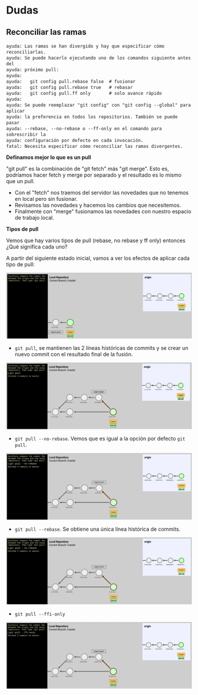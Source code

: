
# Dudas

## Reconciliar las ramas

```
ayuda: Las ramas se han divergido y hay que especificar cómo reconciliarlas.
ayuda: Se puede hacerlo ejecutando uno de los comandos siguiente antes del
ayuda: próximo pull:
ayuda:
ayuda:   git config pull.rebase false  # fusionar
ayuda:   git config pull.rebase true   # rebasar
ayuda:   git config pull.ff only       # solo avance rápido
ayuda:
ayuda: Se puede reemplazar "git config" con "git config --global" para aplicar
ayuda: la preferencia en todos los repositorios. También se puede pasar
ayuda: --rebase, --no-rebase o --ff-only en el comando para sobrescribir la
ayuda: configuración por defecto en cada invocación.
fatal: Necesita especificar cómo reconciliar las ramas divergentes.
```

**Definamos mejor lo que es un pull**

"git pull" es la combinación de "git fetch" más "git merge". Esto es, podríamos hacer fetch y merge por separado y el resultado es lo mismo que un pull.
* Con el "fetch" nos traemos del servidor las novedades que no tenemos en local pero sin fusionar.
* Revisamos las novedades y hacemos los cambios que necesitemos.
* Finalmente con "merge" fusionamos las novedades con nuestro espacio de trabajo local.

**Tipos de pull**

Vemos que hay varios tipos de pull (rebase, no rebase y ff only) entonces ¿Qué significa cada uno?

A partir del siguiente estado inicial, vamos a ver los efectos de aplicar cada tipo de pull:

![](images/before-git-pull.png)

* `git pull`, se mantienen las 2 líneas históricas de commits y se crear un nuevo commit con el resultado final de la fusión.

![](images/git-pull.png)

* `git pull --no-rebase`. Vemos que es igual a la opción por defecto `git pull`.

![](images/git-pull-no-rebase.png)

* `git pull --rebase`. Se obtiene una única línea histórica de commits.

![](images/git-pull-no-rebase.png)

* `git pull --ffi-only`

![](images/git-pull-ffi-only.png)
